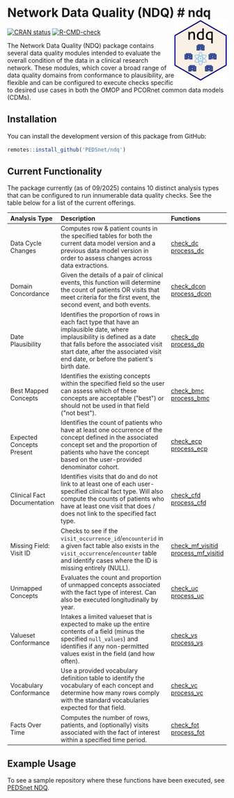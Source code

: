 # Network Data Quality (NDQ) # ndq <a href="https://pedsnet.github.io/ndq/"><img src="man/figures/logo.png" align="right" height="139" alt="ndq website" /></a>

<!-- badges: start -->

[![CRAN status](https://www.r-pkg.org/badges/version/ndq)](https://CRAN.R-project.org/package=ndq) [![R-CMD-check](https://github.com/PEDSnet/ndq/actions/workflows/R-CMD-check.yaml/badge.svg)](https://github.com/PEDSnet/ndq/actions/workflows/R-CMD-check.yaml)

<!-- badges: end -->

The Network Data Quality (NDQ) package contains several data quality modules intended to evaluate the overall condition of the data in a clinical research network. These modules, which cover a broad range of data quality domains from conformance to plausibility, are flexible and can be configured to execute checks specific to desired use cases in both the OMOP and PCORnet common data models (CDMs).

## Installation

You can install the development version of this package from GitHub:

``` r
remotes::install_github('PEDSnet/ndq')
```

## Current Functionality

The package currently (as of 09/2025) contains 10 distinct analysis types that can be configured to run innumerable data quality checks. See the table below for a list of the current offerings.

| Analysis Type | Description | Functions |
|:----------------|:---------------------|:--------------------------------|
| Data Cycle Changes | Computes row & patient counts in the specified tables for both the current data model version and a previous data model version in order to assess changes across data extractions. | [check_dc](https://pedsnet.github.io/ndq/reference/check_dc.html) <br> [process_dc](https://pedsnet.github.io/ndq/reference/process_dc.html) |
| Domain Concordance | Given the details of a pair of clinical events, this function will determine the count of patients OR visits that meet criteria for the first event, the second event, and both events. | [check_dcon](https://pedsnet.github.io/ndq/reference/check_dcon.html) <br> [process_dcon](https://pedsnet.github.io/ndq/reference/process_dcon.html) |
| Date Plausibility | Identifies the proportion of rows in each fact type that have an implausible date, where implausibility is defined as a date that falls before the associated visit start date, after the associated visit end date, or before the patient's birth date. | [check_dp](https://pedsnet.github.io/ndq/reference/check_dp.html) <br> [process_dp](https://pedsnet.github.io/ndq/reference/process_dp.html) |
| Best Mapped Concepts | Identifies the existing concepts within the specified field so the user can assess which of these concepts are acceptable ("best") or should not be used in that field ("not best"). | [check_bmc](https://pedsnet.github.io/ndq/reference/check_bmc.html) <br> [process_bmc](https://pedsnet.github.io/ndq/reference/process_bmc.html) |
| Expected Concepts Present | Identifies the count of patients who have at least one occurrence of the concept defined in the associated concept set and the proportion of patients who have the concept based on the user-provided denominator cohort. | [check_ecp](https://pedsnet.github.io/ndq/reference/check_ecp.html) <br> [process_ecp](https://pedsnet.github.io/ndq/reference/process_ecp.html) |
| Clinical Fact Documentation | Identifies visits that do and do not link to at least one of each user-specified clinical fact type. Will also compute the counts of patients who have at least one visit that does / does not link to the specified fact type. | [check_cfd](https://pedsnet.github.io/ndq/reference/check_cfd.html) <br> [process_cfd](https://pedsnet.github.io/ndq/reference/process_cfd.html) |
| Missing Field: Visit ID | Checks to see if the `visit_occurrence_id`/`encounterid` in a given fact table also exists in the `visit_occurrence`/`encounter` table and identify cases where the ID is missing entirely (NULL). | [check_mf_visitid](https://pedsnet.github.io/ndq/reference/check_mf_visitid.html) <br> [process_mf_visitid](https://pedsnet.github.io/ndq/reference/process_mf_visitid.html) |
| Unmapped Concepts | Evaluates the count and proportion of unmapped concepts associated with the fact type of interest. Can also be executed longitudinally by year. | [check_uc](https://pedsnet.github.io/ndq/reference/check_uc.html) <br> [process_uc](https://pedsnet.github.io/ndq/reference/process_uc.html) |
| Valueset Conformance | Intakes a limited valueset that is expected to make up the entire contents of a field (minus the specified `null_values`) and identifies if any non-permitted values exist in the field (and how often). | [check_vs](https://pedsnet.github.io/ndq/reference/check_vs.html) <br> [process_vs](https://pedsnet.github.io/ndq/reference/process_vs.html) |
| Vocabulary Conformance | Use a provided vocabulary definition table to identify the vocabulary of each concept and determine how many rows comply with the standard vocabularies expected for that field. | [check_vc](https://pedsnet.github.io/ndq/reference/check_vc.html) <br> [process_vc](https://pedsnet.github.io/ndq/reference/process_vc.html) |
| Facts Over Time | Computes the number of rows, patients, and (optionally) visits associated with the fact of interest within a specified time period. | [check_fot](https://pedsnet.github.io/ndq/reference/check_fot.html) <br> [process_fot](https://pedsnet.github.io/ndq/reference/process_fot.html) |

## Example Usage

To see a sample repository where these functions have been executed, see [PEDSnet NDQ](https://github.com/PEDSnet/pedsnet_ndq).
